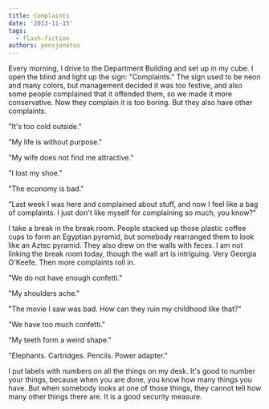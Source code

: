 ```yaml
---
title: Complaints
date: '2013-11-15'
tags:
  - flash-fiction
authors: pensjonatus
---
```


Every morning, I drive to the Department Building and set up in my cube. I open
the blind and light up the sign: "Complaints." The sign used to be neon and many
colors, but management decided it was too festive, and also some people
complained that it offended them, so we made it more conservative. Now they
complain it is too boring. But they also have other complaints.

<!-- truncate -->

"It's too cold outside."

"My life is without purpose."

"My wife does not find me attractive."

"I lost my shoe."

"The economy is bad."

"Last week I was here and complained about stuff, and now I feel like a bag of
complaints. I just don't like myself for complaining so much, you know?"

I take a break in the break room. People stacked up those plastic coffee cups to
form an Egyptian pyramid, but somebody rearranged them to look like an Aztec
pyramid. They also drew on the walls with feces. I am not linking the break room
today, though the wall art is intriguing. Very Georgia O'Keefe. Then more
complaints roll in.

"We do not have enough confetti."

"My shoulders ache."

"The movie I saw was bad. How can they ruin my childhood like that?"

"We have too much confetti."

"My teeth form a weird shape."

"Elephants. Cartridges. Pencils. Power adapter."

I put labels with numbers on all the things on my desk. It's good to number your
things, because when you are done, you know how many things you have. But when
somebody looks at one of those things, they cannot tell how many other things
there are. It is a good security measure.
